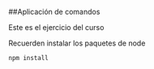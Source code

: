 ##Aplicación de comandos


Este es el ejercicio del curso


Recuerden instalar los paquetes de node

```
npm install

```